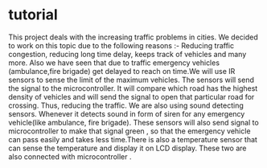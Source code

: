 # tutorial
This project deals with the increasing traffic problems in cities. We decided to work on this topic due to the following reasons :- Reducing traffic congestion, reducing long time delay, keeps track of vehicles and many more. Also we have seen that due to traffic emergency vehicles (ambulance,fire brigade) get delayed to reach on time.We will use IR sensors to sense the limit of the maximum vehicles. The sensors will send the signal to the microcontroller. It will compare which road has the highest density of vehicles and will send the signal to open that particular road for crossing. Thus, reducing the traffic. We are also using sound detecting sensors. Whenever it detects sound in form of siren for any emergency vehicle(like ambulance, fire brigade). These sensors will also send signal to microcontroller to make that signal green , so that the emergency vehicle can pass easily and takes less time.There is also a temperature sensor that can sense the temperature and display it on LCD display. These two are also connected with microcontroller . 
